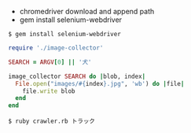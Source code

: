 
- chromedriver download and append path
- gem install selenium-webdriver

```
$ gem install selenium-webdriver
```

```crawler.rb
require './image-collector'

SEARCH = ARGV[0] || '犬'

image_collector SEARCH do |blob, index|
  File.open("images/#{index}.jpg", 'wb') do |file|
    file.write blob
  end
end
```

```
$ ruby crawler.rb トラック
```

<!--
[headless X11 installer](https://support.apple.com/ja-jp/HT201341)

```
$ /opt/X11/bin/Xvfb
```
-->